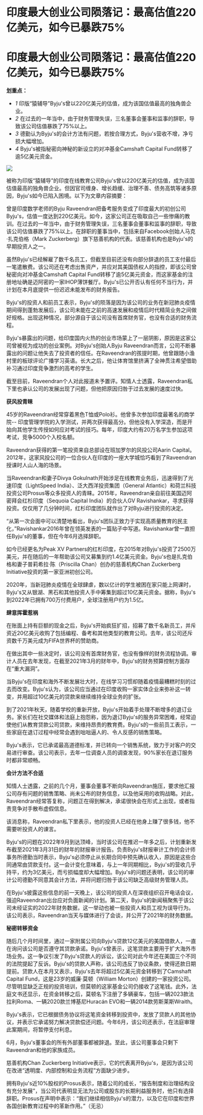 # 印度最大创业公司陨落记：最高估值220亿美元，如今已暴跌75%

# 印度最大创业公司陨落记：最高估值220亿美元，如今已暴跌75%

**划重点：**

  * _1_ 印版“猿辅导”Byju's曾以220亿美元的估值，成为该国估值最高的独角兽企业。
  * _2_ 在过去的一年当中，由于财务管理失误，三名董事会董事和监事的辞职，导致该公司估值暴跌了75%以上。
  * _3_ 德勤认为Byju's的会计方法有问题，若按合理方式，Byju's营收不增，净亏损大幅增加。
  * _4_ Byju's被指秘密向神秘的新设立的对冲基金Camshaft Capital Fund转移了逾5亿美元资金。

![](https://inews.gtimg.com/news_bt/ORpX2j-FOPKhCEWZmyulPEydYxc3UJne9plLrqrMmiM9wAA/1000)

被称为印版“猿辅导”的印度在线教育公司Byju's曾以220亿美元的估值，成为该国估值最高的独角兽企业。但因官司缠身、增长趋缓、治理不善、债务高筑等诸多原因，Byju's如今已陷入困境。以下为文章内容摘要：

曾是印度数学老师的Byju
Raveendran把备考服务变成了印度最大的初创公司Byju's，估值一度达到220亿美元。如今，这家公司正在吸取自己一些惨痛的教训。在过去的一年当中，由于财务管理失误，三名董事会董事和监事的辞职，导致该公司估值暴跌了75%以上。在辞职的董事当中，包括来自Facebook创始人马克·扎克伯格（Mark
Zuckerberg）旗下慈善机构的代表。该慈善机构也是Byju's的早期投资人之一。

虽然Byju's已经解雇了数千名员工，但截至目前还没有向部分辞退的员工支付最后一笔遣散费。该公司还在考虑出售资产，并应对其美国债权人的指控，即该公司曾秘密向对冲基金Camshaft
Capital
Fund转移了逾5亿美元资金，而这家基金的注册地址确是迈阿密的一家IHOP薄饼餐厅。Byju's已公开否认有任何不当行为，并计划在本月底提供一份迟迟未能发布的财务报告。

Byju's的投资人和前员工表示，Byju's的陨落是因为该公司的业务在新冠肺炎疫情期间得到蓬勃发展后，该公司未能在之前的高速发展和疫情后时代精简业务之间做好规格。出现这种情况，部分源自于该公司没有首席财务官，也没有合适的财务流程。

Byju's暴露出的问题，给印度国内火热的创业市场蒙上了一层阴影，原因是这家公司曾被视为成功的创业案例。对Byju's创始人Byju
Raveendran而言，公司不断暴露出的问题让他失去了投资者的信任。在Raveendran的孩提时期，他曾跟随小渔村里的板球评论广播学习英语。长大之后，他让体育馆里挤满了全神贯注希望借助补习通过印度竞争激烈的高考的学生。

截至目前，Raveendran个人对此报道未予置评。知情人士透露，Raveendran私下里也承认公司的发展出现了问题，但他把原因归咎于过去发展的速度过快。

**获风投青睐**

45岁的Raveendran经常穿着黑色T恤或Polo衫。他曾多次参加印度最著名的商学院--
印度管理学院的入学测试，并两次获得最高分。但他没有入学深造，而是开始向其他学生传授如何应对考试的技巧。每年，印度大约有20万名学生参加这项考试，竞争5000个入校名额。

Raveendran获得的第一笔投资来自总部设在班加罗尔的风投公司Aarin
Capital。2012年，这家风投公司的一位合伙人在印度的一座大学城恰巧看到了Raveendran授课时人山人海的场景。

当Raveendran和妻子Divya Gokulnath开始涉足在线教育业务后，迅速得到了光速印度（LightSpeed
India）、泛大西洋投资集团（General
Atlantic）和荷兰科技投资公司Prosus等众多投资人的青睐。2015年，Raveendran亲自前往美国迈阿密拜会红杉印度（Sequoia
Capital India）的合伙人GV Ravishankar，寻求获得投资。仅仅用了几分钟时间，红杉印度团队就作出了对Byju进行投资的决定。

“从第一次会面中可以清楚地看出，Byju's团队正致力于实现高质量教育的民主化，”Ravishankar2016年曾在领英发表的一篇贴子中写道。Ravishankar曾一直担任Byju's的董事，但在今年6月选择辞职。

如今已经更名为Peak XV
Partners的红杉印度，在2015年对Byju's投资了2500万美元，并在随后的一年帮助该公司又募集到约1.4亿美元资金。Byju's也是扎克伯格和妻子普莉希拉·陈（Priscilla
Chan）创办的慈善机构Chan Zuckerberg Initiative投资的第一家亚洲初创公司。

2020年，当新冠肺炎疫情在全球肆虐，数以亿计的学生被困在家只能上网课时，Byju's又从银湖、黑石和其他投资人手中筹集到超过10亿美元资金。据称，Byju's到2022年已拥有700万付费用户，全球注册用户约为1.5亿。

**肆意挥霍惹祸**

在账面上持有巨额的现金之后，Byju's开始疯狂扩招，招募了数千名新员工，并斥资近20亿美元收购了包括编程、备考和其他类型的教育公司。去年，该公司还斥资数千万美元成为FIFA世界杯的赞助商。

在做出其中一些决定时，该公司没有首席财务官，也没有像样的财务流程协调。审计人员在去年发现，在截至2021年3月的财年中，Byju's的财务预算控制方面存在“重大漏洞”。

当Byju's在印度和海外不断发展壮大时，在线学习习惯却随着疫情最糟糕时刻的过去而改变。Byju's认为，该公司应当通过在印度收购一家实体企业来弥补这一转变，并用超过10亿美元的贷款来继续维持全球业务的扩张。

到了2021年秋天，随着学校的重新开放，Byju's开始着手处理不断增多的退订业务。家长们在社交媒体和法庭上抱怨称，因为退订Byju's的服务异常困难，经常迫使他们从教育贷款公司贷款，来维持昂贵的教育费。Byju's的一些前员工表示，一些家庭在退订过程中经常会遇到咄咄逼人的、令人反感的销售策略。

Byju's表示，它已承诺最高道德标准，并已转向一个销售系统，致力于对客户的交易进行审查。该公司表示，去年一位调查人员的调查发现，90%家长在退订服务时都非常顺畅。

**会计方法不合适**

知情人士透露，之前的几个月，董事会董事不断向Raveendran施压，要求他汇报公司存有问题的销售策略、尚未公布的财务信息，以及他采用的收购战略。对此，Raveendran经常答复称，问题正在得到解决，承诺很快会在形式上出现，或者指责竞争对手散布虚假信息。

该消息称，Raveendran私下里表示，他的投资人已经在他身上赚了很多钱，他不需要听投资人的谏言。

Byju's的问题在2022年9月到达顶峰，当时该公司在推迟一年多之后，计划重新发布截至2021年3月31日的财年的财报审计报告。负责Byju's财报审计工作的会计师事务所德勤当时表示，Byju's必须停止从长期合同中预先确认收入，原因是这些合同通常由贷款支付。这一会计变化意味着，与上一年同期相比，Byju's的营收几乎持平，约为3亿美元，而亏损幅度却大幅增加。Byju's的问题还表明，该公司的审计公司德勤不同意其会计方法，并将问题归咎于该公司缺乏高级财务管理人员。

在Byju's披露这些信息的前一天晚上，该公司的投资人在深夜组织召开电话会议，强迫Raveendran出台应对负面新闻的计划。第二天，Byju's的新闻稿聚焦于该公司未经证实的2022年财务数据，这一举动也被一些投资人和员工视为误导行为。该公司表示，Raveendran当天与媒体进行了会谈，并公开了2021年的财务数据。

**秘密转移资金**

随后几个月时间里，通过一家附属公司向Byju's贷款12亿美元的美国借款人，一直在询问该公司是否遵守其贷款承诺。Byju's曾表示，这笔贷款主要用于扩大海外市场业务。这一争议引发了Byju's贷款人的诉讼，该公司对此今年还在美国三个不同的法院提起了反诉。Byju's的贷款人声称，该公司违反了协议条款，使得还款日期提前。贷款人在本月又表示，Byju's去年将超过5亿美元资金转移到了Camshaft
Capital Fund，这是23岁的威廉·莫顿（William
Morton）创建的一家投资公司。尽管明显缺乏正规的投资培训，但莫顿的这家基金公司仍接收了这笔钱。此外，法庭文书还显示，在资金转移之后，莫顿名下注册了多辆豪车，包括一辆2023款法拉利Roma、一辆2020款兰博基尼Huracán
EVO和一辆2014款劳斯莱斯Wraith。

Byju's表示，它已根据债务协议将这笔资金转移到投资中，发放了贷款人的其他协议，并表示它承诺努力解决贷款偿还问题。今年6月，该公司还表示，在法庭审理此案期间，将暂停支付利息。

6月，Byju's董事会的所有外部董事都被辞退。至此，该公司董事会只剩下Raveendran和他的家族成员。

慈善机构Chan Zuckerberg Initiative表示，它的代表离开Byju's，是因为该公司在改进“透明度、内部控制和业务流程”方面缺少进步。

拥有Byju's近10%股权的Prosus表示，随着公司的成长，“报告制度和治理结构没有充分发展”，当公司代表明显无法为公司或股东的长期利益服务时，他只有选择辞职。Prosus在声明中表示：“我们继续相信Byju's的潜力，以及它在印度和世界各国创新教育过程中的革新作用。”（无忌）

